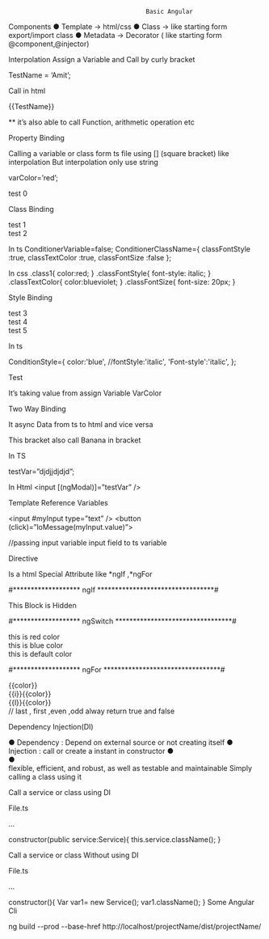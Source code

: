                                           Basic Angular

Components
●	Template -> html/css
●	Class -> like starting form export/import class
●	Metadata -> Decorator ( like starting form @component,@injector)

Interpolation
Assign a Variable and Call by curly bracket

TestName = ‘Amit’;

Call in html
<p>  {{TestName}}  </p>


** it’s also able to call Function, arithmetic operation etc


Property Binding

Calling a variable or class form ts file using [] (square bracket) like interpolation
But interpolation only use string

varColor=’red’;


<p [id]=”varColor” > test 0 </p>

Class Binding

<div [class.class1]="ConditionerVariable"> test 1</div>
<div [ngClass]="ConditionerClassName"> test 2</div>

 In ts
ConditionerVariable=false;
ConditionerClassName={
   classFontStyle :true,
   classTextColor :true,
   classFontSize :false
 };

 In css
.class1{
   color:red;
}
.classFontStyle{
   font-style: italic;
}
.classTextColor{
   color:blueviolet;
}
.classFontSize{
   font-size: 20px;
}

Style Binding

<div [style.color]="'green'"> test 3</div>
<div [style.backgroundColor]="'green'"> test 4</div>
<div [ngStyle]="ConditionStyle"> test 5</div>

In ts

ConditionStyle={
   color:'blue',
   //fontStyle:'italic',
   'Font-style':'italic',
};

<p  [style.BackgroungColor]=”varColor” > Test       </p>

It’s taking value from assign Variable VarColor


Two Way Binding

It async Data from ts to html and vice versa 

This bracket also call Banana in bracket

In TS

testVar=”djdjjdjdjd”;

In Html
 <input [(ngModal)]=”testVar” />


Template Reference Variables

<input #myInput type=”text” />
<button (click)=”loMessage(myInput.value)”> </button>

//passing input variable input field to ts variable


Directive

Is a html Special Attribute like *ngIf  ,*ngFor 

#******************* ngIf *********************************#

<p *ngIF=”testVar; else elseBlock”></p>
<ng-template #elseBlock >   This Block is Hidden</ng-template>

#******************* ngSwitch *********************************#

<div *ngSwitchCase =”’red’”> this is red color</div>
<div *ngSwitchCase =”’blue’”> this is blue color</div>

<div *ngSwitchDefault> this is default color</div>


#******************* ngFor *********************************#


<div  *ngFor=”let color of colors”>{{color}}</div>

<div  *ngFor=”let color of colors; index as i”>{{i}}{{color}}</div>

<div  *ngFor=”let color of colors; last as l”>{{l}}{{color}}</div>
// last , first ,even ,odd alway return true and false


Dependency Injection(DI)

●	Dependency : Depend on external source or not creating itself
●	Injection : call or create a instant in constructor
●	   
●	 
flexible, efficient, and robust, as well as testable and maintainable
Simply calling a class using it


Call a service or class using DI

File.ts

…

constructor(public service:Service){
this.service.className();
} 


Call a service or class Without using DI

File.ts

…

constructor(){
Var var1= new Service();
var1.className();
}
Some Angular Cli

ng build --prod --base-href http://localhost/projectName/dist/projectName/
